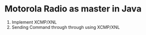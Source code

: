 # Motorola Radio as master in Java
1. Implement XCMP/XNL
2. Sending Command through through using XCMP/XNL
